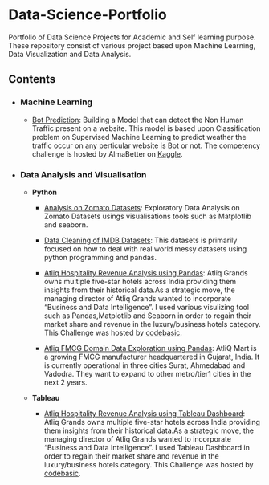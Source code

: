 # Data-Science-Portfolio
Portfolio of Data Science Projects for Academic and Self learning purpose. These repository consist of various project based upon Machine Learning, 
Data Visualization and Data Analysis.

## Contents

- ### Machine Learning

	- [Bot Prediction](https://github.com/shubham1894/Data-Science-Portfolio/blob/main/bot-prediction/BotTraining.ipynb): Building a Model that can detect 
the Non Human Traffic present on a website. This model is based upon Classification problem on Supervised Machine Learning to predict weather the traffic 
occur on any perticular website is Bot or not. The competency challenge is hosted by AlmaBetter on [Kaggle](https://www.kaggle.com/competitions/bot-prediction).

- ### Data Analysis and Visualisation

	- __Python__
		- [Analysis on Zomato Datasets](https://github.com/shubham1894/Data-Science-Portfolio/blob/main/Zomatodataset/Zomato%20EDA.ipynb): Exploratory Data Analysis
on Zomato Datasets usings visualisations tools such as Matplotlib and seaborn. 

		- [Data Cleaning of IMDB Datasets](https://github.com/shubham1894/Data-Science-Portfolio/blob/main/EDA%20Imdb%20Dataset/EDA_on_IMDB_Dataset.ipynb):
This datasets is primarily focused on how to deal with real world messy datasets using python programming and pandas.

		- [Atliq Hospitality Revenue Analysis using Pandas](https://github.com/shubham1894/Data-Science-Portfolio/blob/main/Atliq%20Hospitality%20Revenue/HotelBooking2.ipynb):
Atliq Grands owns multiple five-star hotels across India providing them insights from their historical data.As a strategic move, 
the managing director of Atliq Grands wanted to incorporate “Business and Data Intelligence”. I used various visulizing tool such as Pandas,Matplotlib and Seaborn in order to regain 
their market share and revenue in the luxury/business hotels category. This Challenge was hosted by [codebasic](https://codebasics.io/event/codebasics-resume-project-challenge).
		 - [Atliq FMCG Domain Data Exploration using Pandas](https://github.com/shubham1894/Data-Science-Portfolio/blob/main/Atliq%20FMCG%20Analysis/FMCG%20Domain%20Data%20Exploration.ipynb):
AtliQ Mart is a growing FMCG manufacturer headquartered in Gujarat, India. It is currently operational in three cities Surat, Ahmedabad and Vadodra. They want to expand to other metro/tier1 cities in the next 2 years.

	- __Tableau__
		- [Atliq Hospitality Revenue Analysis using Tableau Dashboard](https://github.com/shubham1894/Data-Science-Portfolio/tree/main/Tableau%20Dashboard/Atliq%20Hospitality%20Revenue):
Atliq Grands owns multiple five-star hotels across India providing them insights from their historical data.As a strategic move, 
the managing director of Atliq Grands wanted to incorporate “Business and Data Intelligence”. I used Tableau Dashboard in order to regain their market share and revenue in the luxury/business hotels category. 
This Challenge was hosted by [codebasic](https://codebasics.io/event/codebasics-resume-project-challenge).
